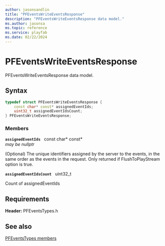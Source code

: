 ```yaml
---
author: jasonsandlin
title: "PFEventsWriteEventsResponse"
description: "PFEventsWriteEventsResponse data model."
ms.author: jasonsa
ms.topic: reference
ms.service: playfab
ms.date: 02/22/2024
---
```


# PFEventsWriteEventsResponse  

PFEventsWriteEventsResponse data model.  

## Syntax  
  
```cpp
typedef struct PFEventsWriteEventsResponse {  
    const char* const* assignedEventIds;  
    uint32_t assignedEventIdsCount;  
} PFEventsWriteEventsResponse;  
```
  
### Members  
  
**`assignedEventIds`** &nbsp; const char* const*  
*may be nullptr*  
  
(Optional) The unique identifiers assigned by the server to the events, in the same order as the events in the request. Only returned if FlushToPlayStream option is true.
  
**`assignedEventIdsCount`** &nbsp; uint32_t  
  
Count of assignedEventIds
  
  
## Requirements  
  
**Header:** PFEventsTypes.h
  
## See also  
[PFEventsTypes members](../pfeventstypes_members.md)  

  
  
